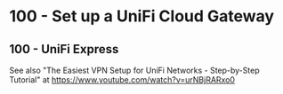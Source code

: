 # 100 - Set up a UniFi Cloud Gateway

## 100 - UniFi Express

See also "The Easiest VPN Setup for UniFi Networks - Step-by-Step Tutorial" at https://www.youtube.com/watch?v=urNBjRARxo0
